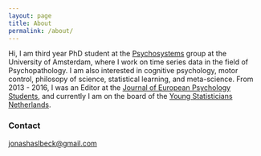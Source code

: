 ```yaml
---
layout: page
title: About
permalink: /about/
---
```


Hi, I am third year PhD student at the [Psychosystems](http://psychosystems.org) group at the University of Amsterdam, where I work on time series data in the field of Psychopathology. I am also interested in cognitive psychology, motor control, philosopy of science, statistical learning, and meta-science. From 2013 - 2016, I was an Editor at the [Journal of European Psychology Students](http://jeps.efpsa.org), and currently I am on the board of the [Young Statisticians Netherlands](http://youngstatisticians.nl).


### Contact

jonashaslbeck@gmail.com
